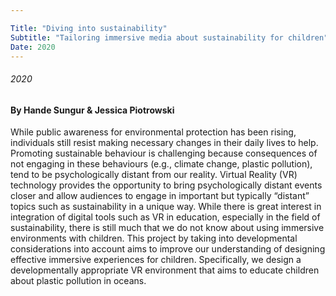 ```yaml
---

Title: "Diving into sustainability"
Subtitle: "Tailoring immersive media about sustainability for children"
Date: 2020
---
```


###### 2020
#### By Hande Sungur & Jessica Piotrowski


While public awareness for environmental protection has been rising, individuals still resist making necessary changes in their daily lives to help. Promoting sustainable behaviour is challenging because consequences of not engaging in these behaviours (e.g., climate change, plastic pollution), tend to be psychologically distant from our reality. Virtual Reality (VR) technology provides the opportunity to bring psychologically distant events closer and allow audiences to engage in important but typically “distant” topics such as sustainability in a unique way. While there is great interest in integration of digital tools such as VR in education, especially in the field of sustainability, there is still much that we do not know about using immersive environments with children. This project by taking into developmental considerations into account aims to improve our understanding of designing effective immersive experiences for children. Specifically, we design a developmentally appropriate VR environment that aims to educate children about plastic pollution in oceans.




